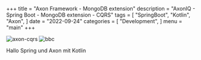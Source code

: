 +++
title = "Axon Framework - MongoDB extension"
description = "AxonIQ - Spring Boot - MongoDB extension - CQRS"
tags = [
"SpringBoot",
"Kotlin",
"Axon",
]
date = "2022-09-24"
categories = [
"Development",
]
menu = "main"
+++



![axon-cqrs](/static/axon/axon-cqrs.jpg)
![bbc](/static/axon/bbc.jpg)


Hallo Spring und Axon mit Kotlin

